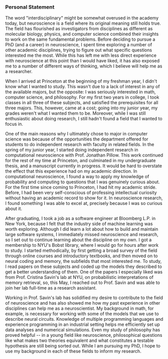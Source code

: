 ### Personal Statement

The word "interdisciplinary" might be somewhat overused in the academy today, but neuroscience is a field where its original meaning still holds true. The field has flourished as investigators from disciplines as different as molecular biology, physics, and computer science combined their insights to work on the same fundamental problems. Before deciding to pursue a PhD (and a career) in neuroscience, I spent time exploring a number of other academic disciplines, trying to figure out what specific questions interested me the most. While this has left me with less direct experience with neuroscience at this point than I would have liked, it has also exposed me to a number of different ways of thinking, which I believe will help me as a researcher.

When I arrived at Princeton at the beginning of my freshman year, I didn't know what I wanted to study. This wasn't due to a lack of interest in any of the available majors, but the opposite: I was seriously interested in math, computer science, and philosophy. For my first two years in college, I took classes in all three of these subjects, and satisfied the prerequisites for all three majors. This, however, came at a cost; going into my junior year, my grades weren't what I wanted them to be. Moreover, while I was still enthusiastic about doing research, I still hadn't found a field that I wanted to focus in.

One of the main reasons why I ultimately chose to major in computer science was because of the opportunities the department offered for students to do independent research with faculty in related fields. In the spring of my junior year, I started doing independent research in computational neuroscience with Prof. Jonathan Pillow. This work continued for the rest of my time at Princeton, and culminated in my undergraduate thesis, and a manuscript currently in progress. It would be hard to overstate the effect that this experience had on my academic direction. In computational neuroscience, I found a way to apply my knowledge of probability and computing to questions that I was genuinely curious about. For the first time since coming to Princeton, I had hit my academic stride. Before, I had been very self-conscious of professing intellectual curiosity without having an academic record to show for it. In neuroscience research, I found something I was able to excel at, precisely because I was so curious about it.

After graduating, I took a job as a software engineer at Bloomberg L.P. in New York, because I felt that the industry side of machine learning was worth exploring. Although I did learn a lot about how to build and maintain large software systems, I immediately missed neuroscience and research, so I set out to continue learning about the discipline on my own. I got a membership to NYU's Bobst library, where I would go for hours after work to study. I started methodically, by first getting a broad survey of the field through online courses and introductory textbooks, and then moved on to neural coding and memory, the subfields that most interested me. To study, I read papers on these subjects and coded up the models they described to get a better understanding of them. One of the papers I especially liked was from Prof. Cristina Savin's lab at NYU, on probabilistic interpretations of memory retrieval, so, this May, I reached out to Prof. Savin and was able to join her lab full-time as a research assistant.

Working in Prof. Savin's lab has solidified my desire to contribute to the field of neuroscience and has also showed me how my past experience in other disciplines can help me as a neuroscientist. My background in math, for example, is necessary for working with some of the models that we use to describe neural circuits. Knowledge of multiple programming languages and experience programming in an industrial setting helps me efficiently set up data analyses and numerical simulations. Even my study of philosophy has proved helpful -- in a young field like neuroscience, philosophical questions like what makes two theories equivalent and what constitutes a testable hypothesis are still being sorted out. While I am pursuing my PhD, I hope to use my background in each of these fields to inform my research.
